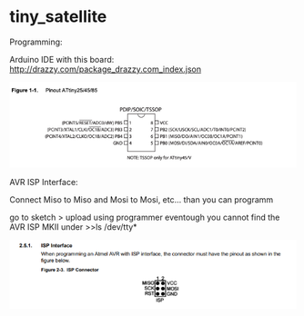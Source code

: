 # tiny_satellite


Programming:

Arduino IDE with this board: http://drazzy.com/package_drazzy.com_index.json 

![AtTiny85 Pinout](images/image1.png)

AVR ISP Interface:

Connect Miso to Miso and Mosi to Mosi, etc… than you can programm

go to sketch > upload using programmer eventough you cannot find the AVR ISP MKII under  >>ls /dev/tty*

![AVR ISP MKII Pinout](images/image2.png)